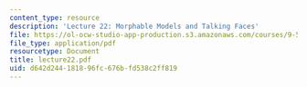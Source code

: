 ```yaml
---
content_type: resource
description: 'Lecture 22: Morphable Models and Talking Faces'
file: https://ol-ocw-studio-app-production.s3.amazonaws.com/courses/9-520-statistical-learning-theory-and-applications-spring-2003/d642d244181896fc676bfd538c2ff819_lecture22.pdf
file_type: application/pdf
resourcetype: Document
title: lecture22.pdf
uid: d642d244-1818-96fc-676b-fd538c2ff819
---
```

